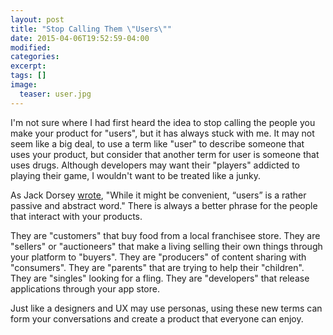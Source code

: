 ```yaml
---
layout: post
title: "Stop Calling Them \"Users\""
date: 2015-04-06T19:52:59-04:00
modified:
categories: 
excerpt:
tags: []
image:
  teaser: user.jpg
---
```


I'm not sure where I had first heard the idea to stop calling the people you make your product for "users", but it has always stuck with me. It may not seem like a big deal, to use a term like "user" to describe someone that uses your product, but consider that another term for user is someone that uses drugs. Although developers may want their "players" addicted to playing their game, I wouldn't want to be treated like a junky.

As Jack Dorsey [wrote](http://jacks.tumblr.com/post/33785796042/lets-reconsider-our-users), "While it might be convenient, “users” is a rather passive and abstract word." There is always a better phrase for the people that interact with your products.

They are "customers" that buy food from a local franchisee store. They are "sellers" or "auctioneers" that make a living selling their own things through your platform to "buyers". They are "producers" of content sharing with "consumers". They are "parents" that are trying to help their "children". They are "singles" looking for a fling. They are "developers" that release applications through your app store.

Just like a designers and UX may use personas, using these new terms can form your conversations and create a product that everyone can enjoy.
